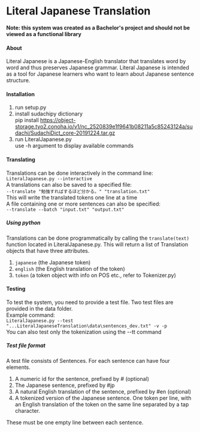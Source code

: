 # Literal Japanese Translation
**Note: this system was created as a Bachelor's project and should not be viewed as a functional library**
#### About
Literal Japanese is a Japanese-English translator that translates word by word and thus preserves Japanese grammar. 
Literal Japanese is intended as a tool for Japanese learners who want to learn about Japanese sentence structure.
#### Installation
1. run setup.py
2. install sudachipy dictionary\
pip install https://object-storage.tyo2.conoha.io/v1/nc_2520839e1f9641b08211a5c85243124a/sudachi/SudachiDict_core-20191224.tar.gz
3. run LiteralJapanese.py\
use -h argument to display available commands

#### Translating
Translations can be done interactively in the command line:\
`LiteralJapanese.py --interactive`\
A translations can also be saved to a specified file:\
`--translate "勉強すればするほど分かる。" "translation.txt"`\
This will write the translated tokens one line at a time\
A file containing one or more sentences can also be specified:\
`--translate --batch "input.txt" "output.txt"`
##### Using python
Translations can be done programmatically by calling the `translate(text)` function located in LiteralJapanese.py.
This will return a list of Translation objects that have three attributes.
1. ``japanese`` (the Japanese token)
2. ``english`` (the English translation of the token)
3. ``token`` (a token object with info on POS etc., refer to Tokenizer.py)

#### Testing
To test the system, you need to provide a test file. Two test files are provided in the data folder.\
Example command:\
`LiteralJapanese.py --test "...LiteralJapaneseTranslation\data\sentences_dev.txt" -v -p` \
You can also test only the tokenization using the --tt command

##### Test file format
A test file consists of Sentences. For each sentence can have four elements.
1. A numeric id for the sentence, prefixed by # (optional)
2. The Japanese sentence, prefixed by #jp
3. A natural English translation of the sentence, prefixed by #en (optional)
4. A tokenized version of the Japanese sentence. One token per line, 
with an English translation of the token on the same line separated by a tap character.

These must be one empty line between each sentence.

